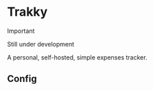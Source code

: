 # Trakky

> [!IMPORTANT]  
> Still under development

A personal, self-hosted, simple expenses tracker.

## Config

